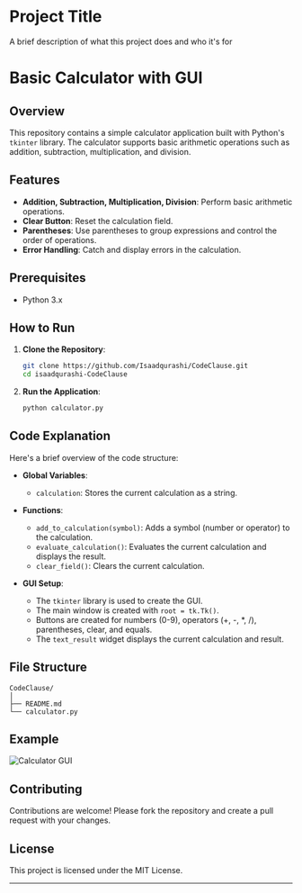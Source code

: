 # Project Title

A brief description of what this project does and who it's for

# Basic Calculator with GUI

## Overview
This repository contains a simple calculator application built with Python's `tkinter` library. The calculator supports basic arithmetic operations such as addition, subtraction, multiplication, and division.

## Features
- **Addition, Subtraction, Multiplication, Division**: Perform basic arithmetic operations.
- **Clear Button**: Reset the calculation field.
- **Parentheses**: Use parentheses to group expressions and control the order of operations.
- **Error Handling**: Catch and display errors in the calculation.

## Prerequisites
- Python 3.x

## How to Run
1. **Clone the Repository**:
   ```bash
   git clone https://github.com/Isaadqurashi/CodeClause.git
   cd isaadqurashi-CodeClause
   ```

2. **Run the Application**:
   ```bash
   python calculator.py
   ```

## Code Explanation
Here's a brief overview of the code structure:

- **Global Variables**:
  - `calculation`: Stores the current calculation as a string.

- **Functions**:
  - `add_to_calculation(symbol)`: Adds a symbol (number or operator) to the calculation.
  - `evaluate_calculation()`: Evaluates the current calculation and displays the result.
  - `clear_field()`: Clears the current calculation.

- **GUI Setup**:
  - The `tkinter` library is used to create the GUI.
  - The main window is created with `root = tk.Tk()`.
  - Buttons are created for numbers (0-9), operators (+, -, *, /), parentheses, clear, and equals.
  - The `text_result` widget displays the current calculation and result.

## File Structure
```
CodeClause/
│
├── README.md
└── calculator.py
```

## Example
![Calculator GUI](https://i.ibb.co/9WfyJrb/Screenshot-2024-07-27-085038.png")

## Contributing
Contributions are welcome! Please fork the repository and create a pull request with your changes.

## License
This project is licensed under the MIT License.

---

